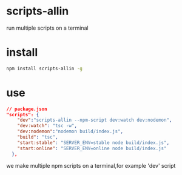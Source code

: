 # scripts-allin
run multiple scripts on a terminal

# install
```sh
npm install scripts-allin -g 
```

# use
```json
// package.json
"scripts": {
    "dev":"scripts-allin --npm-script dev:watch dev:nodemon",
    "dev:watch": "tsc -w",
    "dev:nodemon":"nodemon build/index.js",
    "build": "tsc",
    "start:stable": "SERVER_ENV=stable node build/index.js",
    "start:online": "SERVER_ENV=online node build/index.js"
  },
```
we make multiple npm scripts on a terminal,for example 'dev' script